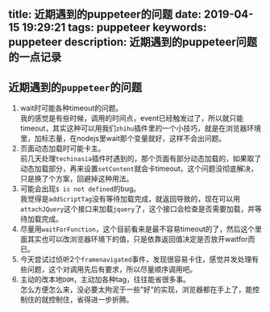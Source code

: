 title: 近期遇到的puppeteer的问题
date: 2019-04-15 19:29:21
tags: puppeteer
keywords: puppeteer
description: 近期遇到的puppeteer问题的一点记录
---

## 近期遇到的``puppeteer``的问题

1. wait时可能各种timeout的问题。  
我的感觉是有些时候，调用的时间点，event已经触发过了，所以就只能timeout，其实这种可以用我们``zhihu``插件里的一个小技巧，就是在浏览器环境里，加标志量，在nodejs里wait那个变量就好，这样不会出问题。  
2. 页面动态加载时可能卡主。  
前几天处理``techinasia``插件时遇到的，那个页面有部分动态加载的，如果取了动态加载部分，再来设置``setContent``就会卡timeout，这个问题没彻底解决，只是换了个方案，回避掉这种用法。  
3. 可能会出现``$ is not defined``的bug。  
我觉得是``addScriptTag``没有等待加载完成，就返回导致的，现在可以用``attachJQuery``这个接口来加载``jquery``了，这个接口会检查是否需要加载，并等待加载完成。
4. 尽量用``waitForFunction``，这个目前看来是最不容易timeout的了，然后这个里面其实也可以改浏览器环境下的值，只是依靠返回值决定是否放开waitfor而已。
5. 今天尝试过侦听2个``framenavigated``事件，发现很容易卡住，感觉并发处理有些问题，这个对调用先后有要求，所以尽量顺序调用吧。
6. 主动的改本地``DOM``，主动加各种tag，往往能省很多事。  
怎么方便怎么来，没必要太拘泥于一些”好“的实现，浏览器都在手上了，能控制住的就控制住，省得进一步折腾。
